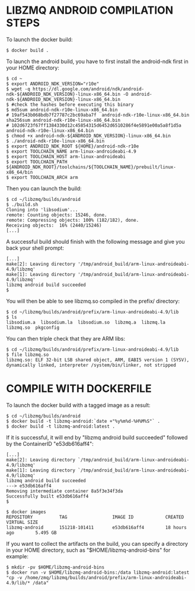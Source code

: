 LIBZMQ ANDROID COMPILATION STEPS
================================
To launch the docker build:

    $ docker build .

To launch the android build, you have to first install the android-ndk first in your HOME directory:

    $ cd ~
    $ export ANDROID_NDK_VERSION="r10e"
    $ wget -q https://dl.google.com/android/ndk/android-ndk-${ANDROID_NDK_VERSION}-linux-x86_64.bin -O android-ndk-${ANDROID_NDK_VERSION}-linux-x86_64.bin
    $ #check the hashes before executing this binary
    $ md5sum android-ndk-r10e-linux-x86_64.bin
    # 19af543b068bdb7f27787c2bc69aba7f  android-ndk-r10e-linux-x86_64.bin
    sha256sum android-ndk-r10e-linux-x86_64.bin
    # 102d6723f67ff1384330d12c45854315d6452d6510286f4e5891e00a5a8f1d5a  android-ndk-r10e-linux-x86_64.bin
    $ chmod +x android-ndk-${ANDROID_NDK_VERSION}-linux-x86_64.bin
    $ ./android-ndk-r10e-linux-x86_64.bin
    $ export ANDROID_NDK_ROOT ${HOME}/android-ndk-r10e
    $ export TOOLCHAIN_NAME arm-linux-androideabi-4.9
    $ export TOOLCHAIN_HOST arm-linux-androideabi
    $ export TOOLCHAIN_PATH ${ANDROID_NDK_ROOT}/toolchains/${TOOLCHAIN_NAME}/prebuilt/linux-x86_64/bin
    $ export TOOLCHAIN_ARCH arm

Then you can launch the build:

    $ cd ~/libzmq/builds/android
    $ ./build.sh 
    Cloning into 'libsodium'...
    remote: Counting objects: 15246, done.
    remote: Compressing objects: 100% (182/182), done.
    Receiving objects:  16% (2440/15246)   
    [...]

A successful build should finish with the following message and give you back your shell prompt:

    [...]
    make[2]: Leaving directory '/tmp/android_build/arm-linux-androideabi-4.9/libzmq'
    make[1]: Leaving directory '/tmp/android_build/arm-linux-androideabi-4.9/libzmq'
    libzmq android build succeeded
    $ 

You will then be able to see libzmq.so compiled in the prefix/ directory:

    $ cd ~/libzmq/builds/android/prefix/arm-linux-androideabi-4.9/lib
    $ ls
    libsodium.a  libsodium.la  libsodium.so  libzmq.a  libzmq.la  libzmq.so  pkgconfig

You can then triple check that they are ARM libs:

    $ cd ~/libzmq/builds/android/prefix/arm-linux-androideabi-4.9/lib
    $ file libzmq.so
    libzmq.so: ELF 32-bit LSB shared object, ARM, EABI5 version 1 (SYSV), dynamically linked, interpreter /system/bin/linker, not stripped


COMPILE WITH DOCKERFILE
=======================

To launch the docker build with a tagged image as a result:

    $ cd ~/libzmq/builds/android
    $ docker build -t libzmq-android:`date +"%y%m%d-%H%M%S"` .
    $ docker build -t libzmq-android:latest .

If it is successful, it will end by "libzmq android build succeeded" followed by the ContainerID "e53db616aff4":

    [...]
    make[2]: Leaving directory `/tmp/android_build/arm-linux-androideabi-4.9/libzmq'
    make[1]: Leaving directory `/tmp/android_build/arm-linux-androideabi-4.9/libzmq'
    libzmq android build succeeded
    ---> e53db616aff4
    Removing intermediate container 8a5f3e34f3da
    Successfully built e53db616aff4
    $

    $ docker images
    REPOSITORY          TAG                 IMAGE ID            CREATED             VIRTUAL SIZE
    libzmq-android      151218-101411       e53db616aff4        18 hours ago        5.495 GB

If you want to collect the artifacts on the build, you can specify a directory in your HOME directory, such as "$HOME/libzmq-android-bins" for example:
    
    $ mkdir -pv $HOME/libzmq-android-bins
    $ docker run -v $HOME/libzmq-android-bins:/data libzmq-android:latest "cp -v /home/zmq/libzmq/builds/android/prefix/arm-linux-androideabi-4.9/lib/* /data"
